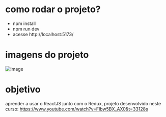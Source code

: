 # como rodar o projeto?

- npm install
- npm run dev
- acesse http://localhost:5173/

# imagens do projeto

![image](https://github.com/erik-monteiro/react-store/assets/91336496/27b05d1e-ba67-4350-845e-493c307352b7)

# objetivo
aprender a usar o ReactJS junto com o Redux, projeto desenvolvido neste curso: https://www.youtube.com/watch?v=Flbw5BX_AX0&t=33128s
